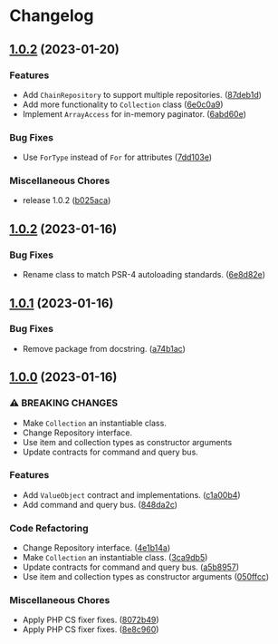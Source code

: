 # Changelog

## [1.0.2](https://github.com/geekcell/php-ddd/compare/v1.0.2...v1.0.2) (2023-01-20)


### Features

* Add `ChainRepository` to support multiple repositories. ([87deb1d](https://github.com/geekcell/php-ddd/commit/87deb1de1650d269b6f0472ea1e7ebd4535e5830))
* Add more functionality to `Collection` class ([6e0c0a9](https://github.com/geekcell/php-ddd/commit/6e0c0a9796daa8f5513ce7b179f8b347cbd33c86))
* Implement `ArrayAccess` for in-memory paginator. ([6abd60e](https://github.com/geekcell/php-ddd/commit/6abd60e099608b065002fe338b7faf3a9cf26104))


### Bug Fixes

* Use `ForType` instead of `For` for attributes ([7dd103e](https://github.com/geekcell/php-ddd/commit/7dd103ea0f411a486a55881a9220b4cb186bf0f7))


### Miscellaneous Chores

* release 1.0.2 ([b025aca](https://github.com/geekcell/php-ddd/commit/b025aca317fadde2b2e354f9ee51ecafb8005054))

## [1.0.2](https://github.com/geekcell/php-ddd/compare/v1.0.1...v1.0.2) (2023-01-16)


### Bug Fixes

* Rename class to match PSR-4 autoloading standards. ([6e8d82e](https://github.com/geekcell/php-ddd/commit/6e8d82ecc6be3df29eb65f2468e7d760c27ba0b9))

## [1.0.1](https://github.com/geekcell/php-ddd/compare/v1.0.0...v1.0.1) (2023-01-16)


### Bug Fixes

* Remove package from docstring. ([a74b1ac](https://github.com/geekcell/php-ddd/commit/a74b1ac3cbc1d03681e574e339c4c6d2b4b433f2))

## [1.0.0](https://github.com/geekcell/php-ddd/compare/v2.0.0...v1.0.0) (2023-01-16)


### ⚠ BREAKING CHANGES

* Make `Collection` an instantiable class.
* Change Repository interface.
* Use item and collection types as constructor arguments
* Update contracts for command and query bus.

### Features

* Add `ValueObject` contract and implementations. ([c1a00b4](https://github.com/geekcell/php-ddd/commit/c1a00b451ef70e096d7fd5a105bbd635cb57da55))
* Add command and query bus. ([848da2c](https://github.com/geekcell/php-ddd/commit/848da2c60a4c3ee459614804099baadd8fa1ff2e))


### Code Refactoring

* Change Repository interface. ([4e1b14a](https://github.com/geekcell/php-ddd/commit/4e1b14a7e16f4bf99748d764bbb14832661e4087))
* Make `Collection` an instantiable class. ([3ca9db5](https://github.com/geekcell/php-ddd/commit/3ca9db517e24931d26145de7def76c416da94d15))
* Update contracts for command and query bus. ([a5b8957](https://github.com/geekcell/php-ddd/commit/a5b89573ad5f282a5b8b510a815332a6f2fe2f0a))
* Use item and collection types as constructor arguments ([050ffcc](https://github.com/geekcell/php-ddd/commit/050ffcce4ef49aa1db2921713f6a79d428c567d3))


### Miscellaneous Chores

* Apply PHP CS fixer fixes. ([8072b49](https://github.com/geekcell/php-ddd/commit/8072b49e198368e514c30e496e073ba2ff82a808))
* Apply PHP CS fixer fixes. ([8e8c960](https://github.com/geekcell/php-ddd/commit/8e8c9608e03c332d1a43d16c5908b582bcac2c84))
